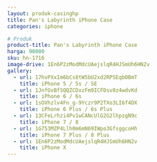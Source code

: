 ```yaml
---
layout: produk-casinghp
title: Pan's Labyrinth iPhone Case
categories: iphone

# Produk
product-title: Pan's Labyrinth iPhone Case
harga: 90000
sku: hn-1716
image-drive: 1En6P2zModMdcUAejslqR4HJSmUh6HN2v
gallery:
  - url: 17hvPXxIm6bCs8tW5bU2xd2RPSEqb0BmT
    title: iPhone 5 / 5s / SE
  - url: 1JnfGvBfSQQZCDxzFm9ICFDsv8z4wdvKd
    title: iPhone 6 / 6s
  - url: 1sOVhzlv4Fn_g-9Yczr9P2TXo3LI6f4DX
    title: iPhone 6 Plus / 6s Plus
  - url: 13CFeLrhzi4Pv1wCANcUlG2G2lhpzgN9c
    title: iPhone 7 / 8
  - url: 1G753MZP4Llh0m6mN69IWpo3GfsggcoHh
    title: iPhone 7 Plus / 8 Plus
  - url: 1En6P2zModMdcUAejslqR4HJSmUh6HN2v
    title: iPhone X
---
```

